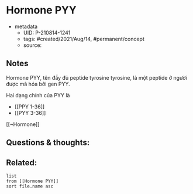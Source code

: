 # Hormone PYY

- metadata
	- UID: P-210814-1241
	- tags: #created/2021/Aug/14, #permanent/concept 
	- source: 

## Notes
Hormone PYY, tên đầy đủ peptide tyrosine tyrosine, là một peptide ở người được mã hóa bởi gen PYY.

Hai dạng chính của PYY là
- [[PPY 1-36]]
- [[PYY 3-36]]

[[~Hormone]]

## Questions & thoughts:


## Related:
```dataview
list
from [[Hormone PYY]]
sort file.name asc
```